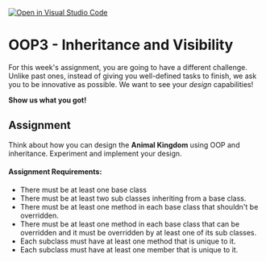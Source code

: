 [![Open in Visual Studio Code](https://classroom.github.com/assets/open-in-vscode-f059dc9a6f8d3a56e377f745f24479a46679e63a5d9fe6f495e02850cd0d8118.svg)](https://classroom.github.com/online_ide?assignment_repo_id=6028477&assignment_repo_type=AssignmentRepo)
# OOP3 - Inheritance and Visibility 

For this week's assignment, you are going to have a different challenge. Unlike past ones, instead of giving you 
well-defined tasks to finish, we ask you to be innovative as possible. We want to see your _design_ capabilities! 

**Show us what you got!**

## Assignment

Think about how you can design the **Animal Kingdom** using OOP and inheritance. Experiment and implement your design.

#### Assignment Requirements:

- There must be at least one base class
- There must be at least two sub classes inheriting from a base class.
- There must be at least one method in each base class that shouldn't be overridden.
- There must be at least one method in each base class that can be overridden and it must be overridden by at least one
  of its sub classes.
- Each subclass must have at least one method that is unique to it.
- Each subclass must have at least one member that is unique to it.